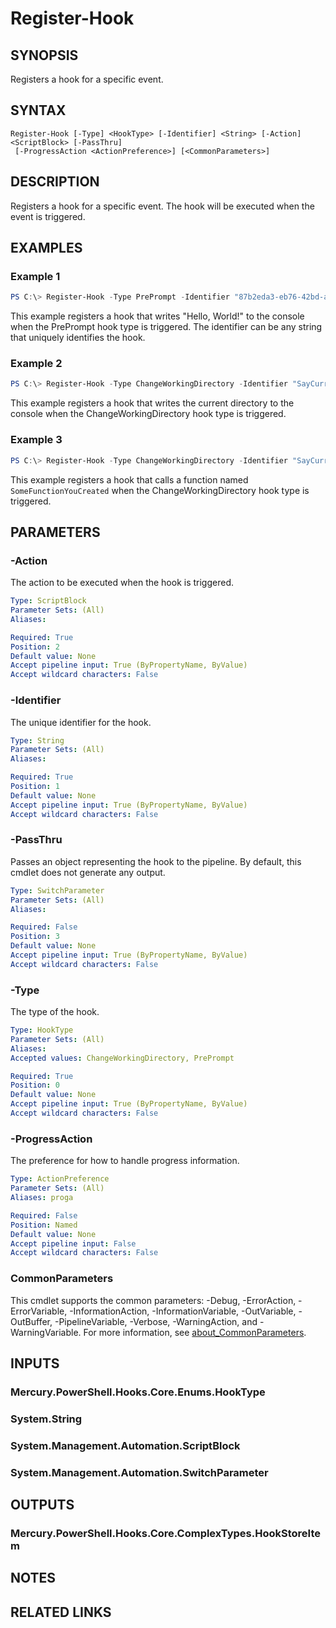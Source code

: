 ﻿---
external help file: Mercury.PowerShell.Hooks.dll-Help.xml
Module Name: Mercury.PowerShell.Hooks
online version: https://go.microsoft.com/fwlink/?LinkID=2097105
schema: 2.0.0
---

# Register-Hook

## SYNOPSIS

Registers a hook for a specific event.

## SYNTAX

```
Register-Hook [-Type] <HookType> [-Identifier] <String> [-Action] <ScriptBlock> [-PassThru]
 [-ProgressAction <ActionPreference>] [<CommonParameters>]
```

## DESCRIPTION

Registers a hook for a specific event. The hook will be executed when the event is triggered.

## EXAMPLES

### Example 1

```powershell
PS C:\> Register-Hook -Type PrePrompt -Identifier "87b2eda3-eb76-42bd-a704-71ea84bf3a15" -Action { Write-Host "Hello, World!" }
```

This example registers a hook that writes "Hello, World!" to the console when the PrePrompt hook type is triggered. The identifier can be any string
that uniquely identifies the hook.

### Example 2

```powershell
PS C:\> Register-Hook -Type ChangeWorkingDirectory -Identifier "SayCurrentDirectory" -Action { Write-Host "The current directory is: $PWD" }
```

This example registers a hook that writes the current directory to the console when the ChangeWorkingDirectory hook type is triggered.

### Example 3

```powershell
PS C:\> Register-Hook -Type ChangeWorkingDirectory -Identifier "SayCurrentDirectory" -Action $Function:SomeFunctionYouCreated
```

This example registers a hook that calls a function named `SomeFunctionYouCreated` when the ChangeWorkingDirectory hook type is triggered.

## PARAMETERS

### -Action

The action to be executed when the hook is triggered.

```yaml
Type: ScriptBlock
Parameter Sets: (All)
Aliases:

Required: True
Position: 2
Default value: None
Accept pipeline input: True (ByPropertyName, ByValue)
Accept wildcard characters: False
```

### -Identifier

The unique identifier for the hook.

```yaml
Type: String
Parameter Sets: (All)
Aliases:

Required: True
Position: 1
Default value: None
Accept pipeline input: True (ByPropertyName, ByValue)
Accept wildcard characters: False
```

### -PassThru

Passes an object representing the hook to the pipeline. By default, this cmdlet does not generate any output.

```yaml
Type: SwitchParameter
Parameter Sets: (All)
Aliases:

Required: False
Position: 3
Default value: None
Accept pipeline input: True (ByPropertyName, ByValue)
Accept wildcard characters: False
```

### -Type

The type of the hook.

```yaml
Type: HookType
Parameter Sets: (All)
Aliases:
Accepted values: ChangeWorkingDirectory, PrePrompt

Required: True
Position: 0
Default value: None
Accept pipeline input: True (ByPropertyName, ByValue)
Accept wildcard characters: False
```

### -ProgressAction

The preference for how to handle progress information.

```yaml
Type: ActionPreference
Parameter Sets: (All)
Aliases: proga

Required: False
Position: Named
Default value: None
Accept pipeline input: False
Accept wildcard characters: False
```

### CommonParameters

This cmdlet supports the common parameters: -Debug, -ErrorAction, -ErrorVariable, -InformationAction, -InformationVariable, -OutVariable, -OutBuffer, -PipelineVariable, -Verbose, -WarningAction, and -WarningVariable. For more information, see [about_CommonParameters](http://go.microsoft.com/fwlink/?LinkID=113216).

## INPUTS

### Mercury.PowerShell.Hooks.Core.Enums.HookType

### System.String

### System.Management.Automation.ScriptBlock

### System.Management.Automation.SwitchParameter

## OUTPUTS

### Mercury.PowerShell.Hooks.Core.ComplexTypes.HookStoreItem

## NOTES

## RELATED LINKS

